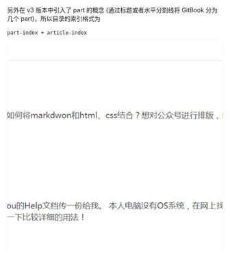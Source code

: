 另外在 v3 版本中引入了 part 的概念 \(通过标题或者水平分割线将 GitBook 分为几个 part\)，所以目录的索引格式为

`part-index + article-index`

![](/assets/import.png)

